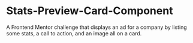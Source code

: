 # Stats-Preview-Card-Component
A Frontend Mentor challenge that displays an ad for a company by listing some stats, a call to action, and an image all on a card. 
